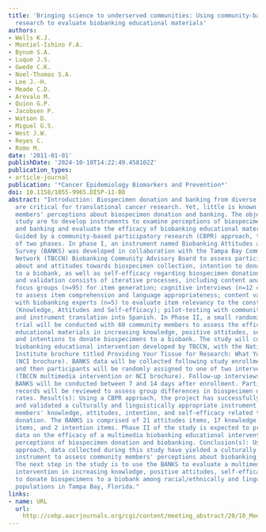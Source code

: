 ```yaml
---
title: 'Bringing science to underserved communities: Using community-based participatory
  research to evaluate biobanking educational materials'
authors:
- Wells K.J.
- Montiel-Ishino F.A.
- Bynum S.A.
- Luque J.S.
- Gwede C.K.
- Noel-Thomas S.A.
- Lee J.-H.
- Meade C.D.
- Arevalo M.
- Quinn G.P.
- Jacobsen P.
- Watson D.
- Miguel G.S.
- West J.W.
- Reyes C.
- Romo M.
date: '2011-01-01'
publishDate: '2024-10-10T14:22:49.458102Z'
publication_types:
- article-journal
publication: '*Cancer Epidemiology Biomarkers and Prevention*'
doi: 10.1158/1055-9965.DISP-11-B8
abstract: "Introduction: Biospecimen donation and banking from diverse populations
  are critical for translational cancer research. Yet, little is known about community
  members' perceptions about biospecimen donation and banking. The objectives of this
  study are to develop instruments to examine perceptions of biospecimen donation
  and banking and evaluate the efficacy of biobanking educational materials. Method(s):
  Guided by a community-based participatory research (CBPR) approach, the study consists
  of two phases. In phase I, an instrument named Biobanking Attitudes and Knowledge
  Survey (BANKS) was developed in collaboration with the Tampa Bay Community Cancer
  Network (TBCCN) Biobanking Community Advisory Board to assess participants' knowledge
  about and attitudes towards biospecimen collection, intention to donate biospecimens
  to a biobank, as well as self-efficacy regarding biospecimen donation. BANKS development
  and validation consists of iterative processes, including content analysis of 12
  focus groups (n=95) for item generation; cognitive interviews (n=12 community members)
  to assess item comprehension and language appropriateness; content validity analyses
  with biobanking experts (n=5) to evaluate item relevancy to the constructs of interest
  (Knowledge, Attitudes and Self-efficacy); pilot-testing with community members;
  and instrument translation into Spanish. In Phase II, a small randomized control
  trial will be conducted with 60 community members to assess the efficacy of biobanking
  educational materials in increasing knowledge, positive attitudes, self-efficacy,
  and intentions to donate biospecimens to a biobank. The study will compare a multimedia
  biobanking educational intervention developed by TBCCN, with the National Cancer
  Institute brochure titled Providing Your Tissue for Research: What You Need to Know
  (NCI brochure). BANKS data will be collected following study enrollment (baseline),
  and then participants will be randomly assigned to one of two intervention groups
  (TBCCN multimedia intervention or NCI brochure). Follow-up interviews using the
  BANKS will be conducted between 7 and 14 days after enrollment. Participants' medical
  records will be reviewed to assess group differences in biospecimen donation consent
  rates. Result(s): Using a CBPR approach, the project has successfully developed
  and validated a culturally and linguistically appropriate instrument to assess community
  members' knowledge, attitudes, intention, and self-efficacy related to biospecimen
  donation. The BANKS is comprised of 21 attitudes items, 17 knowledge items, 11 self-efficacy
  items, and 2 intention items. Phase II of the study is expected to provide preliminary
  data on the efficacy of a multimedia biobanking educational intervention in improving
  perceptions of biospecimen donation and biobanking. Conclusion(s): Using a CBPR
  approach, data collected during this study have yielded a culturally appropriate
  instrument to assess community members' perceptions about biobanking, the BANKS.
  The next step in the study is to use the BANKS to evaluate a multimedia biobanking
  intervention in increasing knowledge, positive attitudes, self-efficacy, and intention
  to donate biospecimens to a biobank among racial/ethnically and linguistically diverse
  populations in Tampa Bay, Florida."
links:
- name: URL
  url: 
    http://cebp.aacrjournals.org/cgi/content/meeting_abstract/20/10_MeetingAbstracts/B8?sid=207a0b09-085d-4784-a0aa-0be969b8180d
---
```

